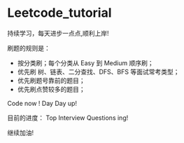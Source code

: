 # Leetcode_tutorial
持续学习，每天进步一点点,顺利上岸!

刷题的规则是：
- 按分类刷；每个分类从 Easy 到 Medium 顺序刷；
- 优先刷 树、链表、二分查找、DFS、BFS 等面试常考类型；
- 优先刷题号靠前的题目；
- 优先刷点赞较多的题目；

Code now ! Day Day up!

目前的进度：
Top Interview Questions ing!

继续加油!
